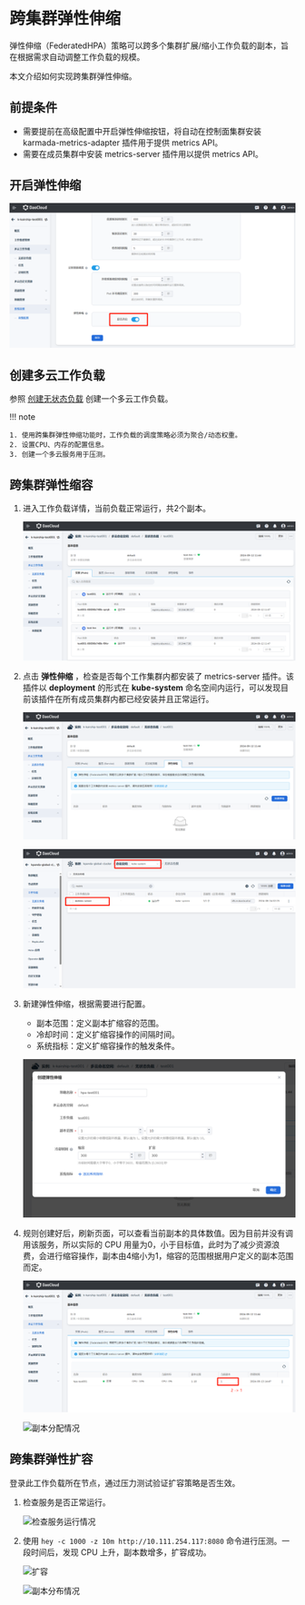 # 跨集群弹性伸缩

弹性伸缩（FederatedHPA）策略可以跨多个集群扩展/缩小工作负载的副本，旨在根据需求自动调整工作负载的规模。

本文介绍如何实现跨集群弹性伸缩。

## 前提条件

- 需要提前在高级配置中开启弹性伸缩按钮，将自动在控制面集群安装 karmada-metrics-adapter 插件用于提供 metrics API。
- 需要在成员集群中安装 metrics-server 插件用以提供 metrics API。

## 开启弹性伸缩

![开启弹性伸缩](../images/fhpa.png)

## 创建多云工作负载

参照 [创建无状态负载](../workload/deployment.md) 创建一个多云工作负载。

!!! note

    1. 使用跨集群弹性伸缩功能时，工作负载的调度策略必须为聚合/动态权重。
    2. 设置CPU、内存的配置信息。
    3. 创建一个多云服务用于压测。

## 跨集群弹性缩容

1. 进入工作负载详情，当前负载正常运行，共2个副本。

    ![工作负载](../images/fhpa02.png)

2. 点击 __弹性伸缩__ ，检查是否每个工作集群内都安装了 metrics-server 插件。该插件以 __deployment__ 的形式在 __kube-system__ 命名空间内运行，可以发现目前该插件在所有成员集群内都已经安装并且正常运行。

    ![弹性伸缩列表](../images/fhpa03.png)

    ![检查插件](../images/fhpa04.png)

3. 新建弹性伸缩，根据需要进行配置。

    - 副本范围：定义副本扩缩容的范围。
    - 冷却时间：定义扩缩容操作的间隔时间。
    - 系统指标：定义扩缩容操作的触发条件。

    ![配置弹性伸缩](../images/fhpa05.png)

4. 规则创建好后，刷新页面，可以查看当前副本的具体数值。因为目前并没有调用该服务，所以实际的 CPU 用量为0，小于目标值，此时为了减少资源浪费，会进行缩容操作，副本由4缩小为1，缩容的范围根据用户定义的副本范围而定。

    ![缩容](../images/fhpa06.png)

    ![副本分配情况](https://docs.daocloud.io/daocloud-docs-images/docs/zh/docs/kairship/images/fhpa07.png)

## 跨集群弹性扩容

登录此工作负载所在节点，通过压力测试验证扩容策略是否生效。

1. 检查服务是否正常运行。

    ![检查服务运行情况](https://docs.daocloud.io/daocloud-docs-images/docs/zh/docs/kairship/images/fhpa08.png)

2. 使用 `hey -c 1000 -z 10m http://10.111.254.117:8080` 命令进行压测。一段时间后，发现 CPU 上升，副本数增多，扩容成功。
 
    ![扩容](https://docs.daocloud.io/daocloud-docs-images/docs/zh/docs/kairship/images/fhpa09.png) 

    ![副本分布情况](https://docs.daocloud.io/daocloud-docs-images/docs/zh/docs/kairship/images/fhpa10.png)
